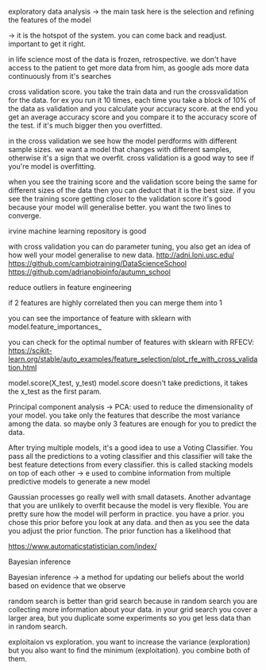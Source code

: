 exploratory data analysis -> the main task here is the selection and refining the features of the model

-> it is the hotspot of the system. you can come back and readjust. important to get it right.

in life science most of the data is frozen, retrospective. we don't have access to the patient to get more data from him, as google ads more data continuously from it's searches

cross validation score. you take the train data and run the crossvalidation for the data. for ex you run it 10 times, each time you take a block of 10% of the data as validation and you calculate your accuracy score. at the end you get an average accuracy score and you compare it to the accuracy score of the test. if it's much bigger then you overfitted. 

in the cross validation we see how the model perdforms with different sample sizes.
we want a model that changes with different samples, otherwise it's a sign that we overfit. 
cross validation is a good way to see if you're model is overfitting. 

when you see the training score and the validation score being the same for different sizes of the data then you can deduct that it is the best size. if you see the training score getting closer to the validation score it's good because your model will generalise better. you want the two lines to converge. 

irvine machine learning repository is good

with cross validation you can do parameter tuning, you also get an idea of how well your model generalise to new data. 
http://adni.loni.usc.edu/
https://github.com/cambiotraining/DataScienceSchool
https://github.com/adrianobioinfo/autumn_school

reduce outliers in feature engineering

if 2 features are highly correlated then you can merge them into 1
 
 you can see the importance of feature with sklearn with model.feature_importances_
 
you can check for the optimal number of features with sklearn with RFECV:
https://scikit-learn.org/stable/auto_examples/feature_selection/plot_rfe_with_cross_validation.html

model.score(X_test, y_test)
model.score doesn't take predictions, it takes the x_test as the first param. 

Principal component analysis -> PCA: used to reduce the dimensionality of your model. you take only the features that describe the most variance among the data. so maybe only 3 features are enough for you to predict the data. 

After trying multiple models, it's a good idea to use a Voting Classifier. You pass all the predictions to a voting classifier and this classifier will take the best feature detections from every classifier. 
this is called stacking models on top of each other -> e used to combine information from multiple predictive models to generate a new model

Gaussian processes go really well with small datasets. Another advantage that you are unlikely to overfit because the model is very flexible. You are pretty sure how the model will perform in practice.
you have a prior. you chose this prior before you look at any data. and then as you see the data you adjust the prior function. 
The prior function has a likelihood that 

https://www.automaticstatistician.com/index/

Bayesian inference

Bayesian inference -> a method for updating our beliefs about the world based on evidence that we observe

random search is better than grid search because in random search you are collecting more information about your data. in your grid search you cover a larger area, but you duplicate some experiments so you get less data than in random search. 

exploitaion vs exploration. you want to increase the variance (exploration) but you also want to find the minimum (exploitation). you combine both of them. 